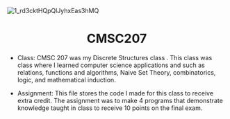 
 ![1_rd3cktHQpQlJyhxEas3hMQ](https://github.com/SNazari23/CMSC207-Discrete-Structures-/assets/135740768/09834987-8f1d-4142-ba82-5ea31bb3b97f)
 
 <h1 align="center"> CMSC207</h1>

* Class: CMSC 207 was my Discrete Structures class . This class was class where I learned computer science applications and such as  relations, functions and algorithms, Naive Set Theory, combinatorics, logic, and mathematical induction.
  
* Assignment: This file stores the code I made for this class to receive extra credit. The assignment was to make 4 programs that demonstrate knowledge taught in class to receive 10 points on the final exam. 

